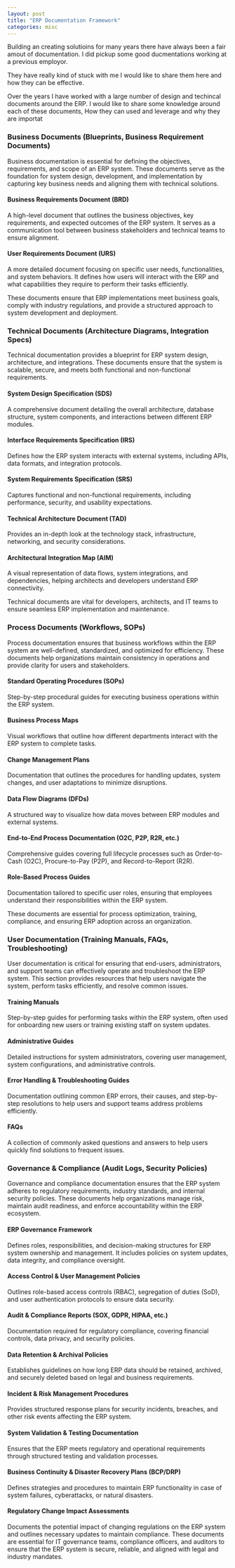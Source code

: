 ```yaml
---
layout: post
title: "ERP Documentation Framework"
categories: misc
---
```


Building an creating solutioins for many years there have always been a fair amout of documentation.  I did pickup some good ducmentations working at a previous employor.

They have really kind of stuck with me I would like to share them here and how they can be effective.


Over the years I have worked with a large number of design and techincal documents around the ERP.  I would like to share some knowledge around each of these documents,  How they can used and leverage and why they are importat



### Business Documents (Blueprints, Business Requirement Documents)
Business documentation is essential for defining the objectives, requirements, and scope of an ERP system. These documents serve as the foundation for system design, development, and implementation by capturing key business needs and aligning them with technical solutions.

#### Business Requirements Document (BRD)
A high-level document that outlines the business objectives, key requirements, and expected outcomes of the ERP system. It serves as a communication tool between business stakeholders and technical teams to ensure alignment.

#### User Requirements Document (URS)
A more detailed document focusing on specific user needs, functionalities, and system behaviors. It defines how users will interact with the ERP and what capabilities they require to perform their tasks efficiently.

These documents ensure that ERP implementations meet business goals, comply with industry regulations, and provide a structured approach to system development and deployment.

### Technical Documents (Architecture Diagrams, Integration Specs)
Technical documentation provides a blueprint for ERP system design, architecture, and integrations. These documents ensure that the system is scalable, secure, and meets both functional and non-functional requirements.

#### System Design Specification (SDS)
A comprehensive document detailing the overall architecture, database structure, system components, and interactions between different ERP modules.

#### Interface Requirements Specification (IRS) 
Defines how the ERP system interacts with external systems, including APIs, data formats, and integration protocols.

#### System Requirements Specification (SRS) 
Captures functional and non-functional requirements, including performance, security, and usability expectations.

#### Technical Architecture Document (TAD) 
Provides an in-depth look at the technology stack, infrastructure, networking, and security considerations.

#### Architectural Integration Map (AIM) 
A visual representation of data flows, system integrations, and dependencies, helping architects and developers understand ERP connectivity.

Technical documents are vital for developers, architects, and IT teams to ensure seamless ERP implementation and maintenance.

### Process Documents (Workflows, SOPs)
Process documentation ensures that business workflows within the ERP system are well-defined, standardized, and optimized for efficiency. These documents help organizations maintain consistency in operations and provide clarity for users and stakeholders.

#### Standard Operating Procedures (SOPs) 
Step-by-step procedural guides for executing business operations within the ERP system.

#### Business Process Maps
Visual workflows that outline how different departments interact with the ERP system to complete tasks.

#### Change Management Plans
Documentation that outlines the procedures for handling updates, system changes, and user adaptations to minimize disruptions.

#### Data Flow Diagrams (DFDs)
A structured way to visualize how data moves between ERP modules and external systems.

#### End-to-End Process Documentation (O2C, P2P, R2R, etc.)
Comprehensive guides covering full lifecycle processes such as Order-to-Cash (O2C), Procure-to-Pay (P2P), and Record-to-Report (R2R).

#### Role-Based Process Guides
Documentation tailored to specific user roles, ensuring that employees understand their responsibilities within the ERP system.

These documents are essential for process optimization, training, compliance, and ensuring ERP adoption across an organization.

### User Documentation (Training Manuals, FAQs, Troubleshooting)
User documentation is critical for ensuring that end-users, administrators, and support teams can effectively operate and troubleshoot the ERP system. This section provides resources that help users navigate the system, perform tasks efficiently, and resolve common issues.

#### Training Manuals
Step-by-step guides for performing tasks within the ERP system, often used for onboarding new users or training existing staff on system updates.

#### Administrative Guides
Detailed instructions for system administrators, covering user management, system configurations, and administrative controls.

#### Error Handling & Troubleshooting Guides 
Documentation outlining common ERP errors, their causes, and step-by-step resolutions to help users and support teams address problems efficiently.

#### FAQs
A collection of commonly asked questions and answers to help users quickly find solutions to frequent issues.


### Governance & Compliance (Audit Logs, Security Policies)
Governance and compliance documentation ensures that the ERP system adheres to regulatory requirements, industry standards, and internal security policies. These documents help organizations manage risk, maintain audit readiness, and enforce accountability within the ERP ecosystem.

#### ERP Governance Framework
Defines roles, responsibilities, and decision-making structures for ERP system ownership and management. It includes policies on system updates, data integrity, and compliance oversight.

#### Access Control & User Management Policies
Outlines role-based access controls (RBAC), segregation of duties (SoD), and user authentication protocols to ensure data security.

#### Audit & Compliance Reports (SOX, GDPR, HIPAA, etc.)
Documentation required for regulatory compliance, covering financial controls, data privacy, and security policies.

#### Data Retention & Archival Policies 
Establishes guidelines on how long ERP data should be retained, archived, and securely deleted based on legal and business requirements.

#### Incident & Risk Management Procedures
Provides structured response plans for security incidents, breaches, and other risk events affecting the ERP system.

#### System Validation & Testing Documentation
Ensures that the ERP meets regulatory and operational requirements through structured testing and validation processes.

#### Business Continuity & Disaster Recovery Plans (BCP/DRP)
Defines strategies and procedures to maintain ERP functionality in case of system failures, cyberattacks, or natural disasters.

#### Regulatory Change Impact Assessments
Documents the potential impact of changing regulations on the ERP system and outlines necessary updates to maintain compliance.
These documents are essential for IT governance teams, compliance officers, and auditors to ensure that the ERP system is secure, reliable, and aligned with legal and industry mandates.

